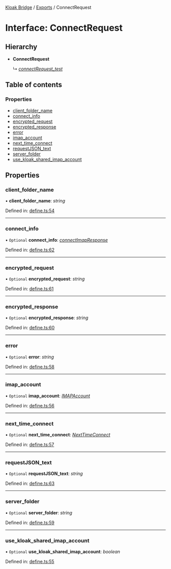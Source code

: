 [Kloak Bridge](../README.md) / [Exports](../modules.md) / ConnectRequest

# Interface: ConnectRequest

## Hierarchy

* **ConnectRequest**

  ↳ [*connectRequest\_test*](connectrequest_test.md)

## Table of contents

### Properties

- [client\_folder\_name](connectrequest.md#client_folder_name)
- [connect\_info](connectrequest.md#connect_info)
- [encrypted\_request](connectrequest.md#encrypted_request)
- [encrypted\_response](connectrequest.md#encrypted_response)
- [error](connectrequest.md#error)
- [imap\_account](connectrequest.md#imap_account)
- [next\_time\_connect](connectrequest.md#next_time_connect)
- [requestJSON\_text](connectrequest.md#requestjson_text)
- [server\_folder](connectrequest.md#server_folder)
- [use\_kloak\_shared\_imap\_account](connectrequest.md#use_kloak_shared_imap_account)

## Properties

### client\_folder\_name

• **client\_folder\_name**: *string*

Defined in: [define.ts:54](https://github.com/CoNET-project/kloak-bridge/blob/944a10e/src/define.ts#L54)

___

### connect\_info

• `Optional` **connect\_info**: [*connectImapResponse*](connectimapresponse.md)

Defined in: [define.ts:62](https://github.com/CoNET-project/kloak-bridge/blob/944a10e/src/define.ts#L62)

___

### encrypted\_request

• `Optional` **encrypted\_request**: *string*

Defined in: [define.ts:61](https://github.com/CoNET-project/kloak-bridge/blob/944a10e/src/define.ts#L61)

___

### encrypted\_response

• `Optional` **encrypted\_response**: *string*

Defined in: [define.ts:60](https://github.com/CoNET-project/kloak-bridge/blob/944a10e/src/define.ts#L60)

___

### error

• `Optional` **error**: *string*

Defined in: [define.ts:58](https://github.com/CoNET-project/kloak-bridge/blob/944a10e/src/define.ts#L58)

___

### imap\_account

• `Optional` **imap\_account**: [*IMAPAccount*](imapaccount.md)

Defined in: [define.ts:56](https://github.com/CoNET-project/kloak-bridge/blob/944a10e/src/define.ts#L56)

___

### next\_time\_connect

• `Optional` **next\_time\_connect**: [*NextTimeConnect*](nexttimeconnect.md)

Defined in: [define.ts:57](https://github.com/CoNET-project/kloak-bridge/blob/944a10e/src/define.ts#L57)

___

### requestJSON\_text

• `Optional` **requestJSON\_text**: *string*

Defined in: [define.ts:63](https://github.com/CoNET-project/kloak-bridge/blob/944a10e/src/define.ts#L63)

___

### server\_folder

• `Optional` **server\_folder**: *string*

Defined in: [define.ts:59](https://github.com/CoNET-project/kloak-bridge/blob/944a10e/src/define.ts#L59)

___

### use\_kloak\_shared\_imap\_account

• `Optional` **use\_kloak\_shared\_imap\_account**: *boolean*

Defined in: [define.ts:55](https://github.com/CoNET-project/kloak-bridge/blob/944a10e/src/define.ts#L55)
